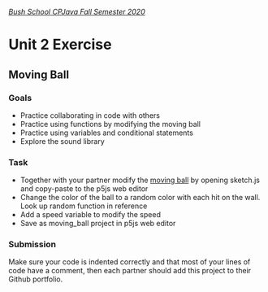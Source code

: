 [_Bush School CPJava Fall Semester 2020_](https://chandrunarayan.github.io/cpjava/)
# Unit 2 Exercise

## Moving Ball

### Goals
* Practice collaborating in code with others
* Practice using functions by modifying the moving ball
* Practice using variables and conditional statements
* Explore the sound library

### Task

* Together with your partner modify the [moving ball](../code/moving_ball/sketch.js) by opening sketch.js and copy-paste to the p5js web editor
* Change the color of the ball to a random color with each hit on the wall. Look up random function in reference
* Add a speed variable to modify the speed
* Save as moving_ball project in p5js web editor

### Submission
Make sure your code is indented correctly and that most of your lines of code have a comment, then each partner should add this project to their Github portfolio.

